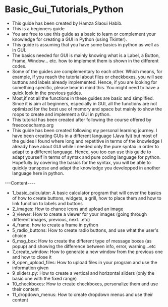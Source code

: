# Basic_Gui_Tutorials_Python
- This guide has been created by Hamza Slaoui Habib.
- This is a beginners guide
- You are free to use this guide as a basic to learn or complement your knowledge for creating a GUI in Python (using Tkinter).
- This guide is assuming that you have some basics in python as well as in GUI.
- The basics needed for GUI is mainly knowing what is a Label, a Button, Frame, Window... etc. how to implement them is shown in the different codes.
- Some of the guides are complementary to each other. Which means, for example, if you reach the tutorial about files or checkboxes, you will see buttons and labels already implemented. Hence, if you are looking for something specific, please bear in mind this. You might need to have a quick look in the previous guides.
- Most,if not all the functions in these guides are basic and simplified. Since it is aim at beginners, especially in GUI, all the functions are not optimized for the best use of memory and space but mainly to show the roops to create and implement a GUI in python.
- This tutorial has been created after following the course offered by freecodechamp.org
- This guide has been created following my personal learning journey. I have been creating GUIs in a different language (Java fyi) but most of the guides I found where long and repetitive in terms of the knowledge I already have about GUI while i needed only the pure syntax in order to adapt to a different language. Hence, you too can use this guide to adapt yourself in terms of syntax and pure coding language for python. Hopefully by covering the basics for the syntax, you will be able to quickly transpose and adapt the knowledge you developped in another language here in python. 


---Content----
- 1_basic_calculator: A basic calculator program that will cover the basics of how to create buttons, widgets, a grill, how to place them and how to link function to labels and buttons
- 2_images: How to chance icons and upload an image
- 3_viewer: How to create a viewer for your images (going through different images, previous, next...etc)
- 4_frame: how to create a frame in python
- 5_radio_buttons: How to create radio buttons, and use what the user's choice
- 6_msg_box: How to create the different type of message boxes (as popup) and showing the difference between info, error, warning...etc
- 7_create_window: How to generate a new window from the previous one and how to close it
- 8_open_upload_files: How to upload files in your program and use the information given
- 9_sliders.py: How to create a vertical and horizontal sliders (only the basic one with the fixed range)
- 10_checkboxes: How to create checkboxes, personalize them and use their content
- 11_dropdown_menus: How to create dropdown menus and use their content
